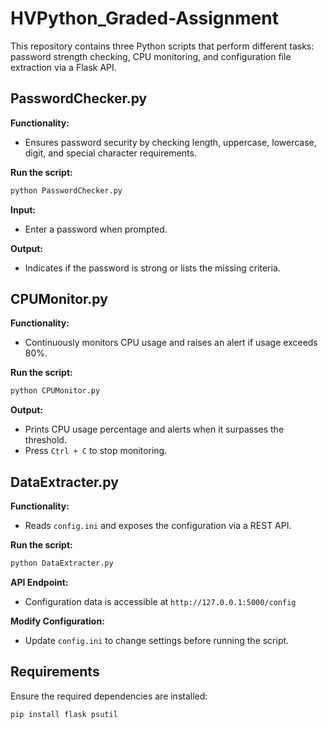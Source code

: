 # HVPython_Graded-Assignment
This repository contains three Python scripts that perform different tasks: password strength checking, CPU monitoring, and configuration file extraction via a Flask API.

## PasswordChecker.py
**Functionality:**
- Ensures password security by checking length, uppercase, lowercase, digit, and special character requirements.

**Run the script:**
```sh
python PasswordChecker.py
```
**Input:**
- Enter a password when prompted.

**Output:**
- Indicates if the password is strong or lists the missing criteria.

## CPUMonitor.py
**Functionality:**
- Continuously monitors CPU usage and raises an alert if usage exceeds 80%.

**Run the script:**
```sh
python CPUMonitor.py
```
**Output:**
- Prints CPU usage percentage and alerts when it surpasses the threshold.
- Press `Ctrl + C` to stop monitoring.

## DataExtracter.py
**Functionality:**
- Reads `config.ini` and exposes the configuration via a REST API.

**Run the script:**
```sh
python DataExtracter.py
```
**API Endpoint:**
- Configuration data is accessible at `http://127.0.0.1:5000/config`

**Modify Configuration:**
- Update `config.ini` to change settings before running the script.

## Requirements
Ensure the required dependencies are installed:
```sh
pip install flask psutil
```
